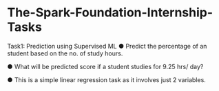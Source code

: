 # The-Spark-Foundation-Internship-Tasks

Task1:
Prediction using Supervised ML ● Predict the percentage of an student based on the no. of study hours.

● What will be predicted score if a student studies for 9.25 hrs/ day?

● This is a simple linear regression task as it involves just 2 variables.

